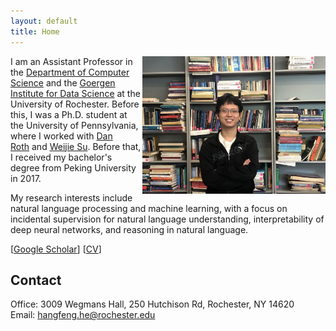 ```yaml
---
layout: default
title: Home
---
```

<img src="/assets/selfie.jpeg" align="right" height="220" alt="selfie"/> 

I am an Assistant Professor in the [Department of Computer Science](https://www.cs.rochester.edu/) and the [Goergen Institute for Data Science](https://www.sas.rochester.edu/dsc/) at the University of Rochester. Before this, I was a Ph.D. student at the University of Pennsylvania, where I worked with [Dan Roth](https://www.cis.upenn.edu/~danroth/) and [Weijie Su](http://stat.wharton.upenn.edu/~suw/index.html). Before that, I received my bachelor's degree from Peking University in 2017.

My research interests include natural language processing and machine learning, with a focus on incidental supervision for natural language understanding, interpretability of deep neural networks, and reasoning in natural language.

\[[Google Scholar](https://scholar.google.com/citations?user=BbpI6QoAAAAJ&hl=en&oi=ao)\] \[[CV](/CV.pdf)\]

## Contact
Office: 3009 Wegmans Hall, 250 Hutchison Rd, Rochester, NY 14620\
Email: hangfeng.he@rochester.edu
